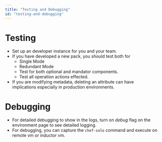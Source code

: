 ```yaml
---
title: "Testing and Debugging"
id: "testing-and-debugging"
---
```


# Testing
* Set up an developer instance for you and your team.
* If you have  developed a new pack, you should test both for
  * Single Mode
  * Redundant Mode
  * Test for both optional and mandator components.
  * Test all operation actions effected.
* If you are modifying metadata, deleting an attribute can have  
implications especially in production environments.

# Debugging
* For detailed debugging to show in the logs, turn on *debug* flag
on the environment page to see detailed logging.
* For debugging, you can capture the ```chef-solo``` command and execute on remote vm or inductor vm.
